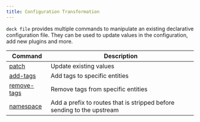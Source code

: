 ```yaml
---
title: Configuration Transformation
---
```


`deck file` provides multiple commands to manipulate an existing declarative configuration file. They can be used to update values in the configuration, add new plugins and more.

| Command | Description |
|---------|-------------|
| [patch](/deck/file/manipulation/patch/) | Update existing values |
| [add-tags](/deck/file/manipulation/tags/#add-tags) | Add tags to specific entities |
| [remove-tags](/deck/file/manipulation/tags/#remove-tags) | Remove tags from specific entities |
| [namespace](/deck/file/manipulation/namespace/) | Add a prefix to routes that is stripped before sending to the upstream | 


